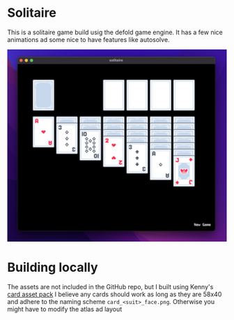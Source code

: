 # Solitaire

This is a solitaire game build usig the defold game engine. It has a few nice animations ad some nice to have features like autosolve.

![screenshot](screenshot.png)

# Building locally

The assets are not included in the GitHub repo, but I built using Kenny's [card asset pack](https://kenney.nl/assets/playing-cards-pack) I believe any cards should work as long as they are 58x40 and adhere to the naming scheme `card_<suit>_face.png`. Otherwise you might have to modify the atlas ad layout